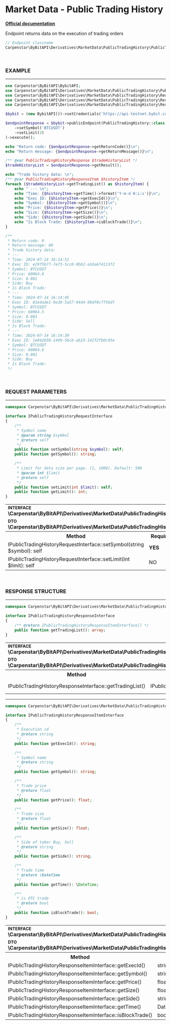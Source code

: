 # Market Data - Public Trading History
<b>[Official documentation](https://bybit-exchange.github.io/docs/derivatives/public/trade)</b>
<p>Endpoint returns data on the execution of trading orders</p>  

```php
// Endpoint classname
Carpenstar\ByBitAPI\Derivatives\MarketData\PublicTradingHistory\PublicTradingHistory::class
```

<br />

<h3 width="100%"><b>EXAMPLE</b></h3>

---

```php
use Carpenstar\ByBitAPI\BybitAPI;
use Carpenstar\ByBitAPI\Derivatives\MarketData\PublicTradingHistory\PublicTradingHistory;
use Carpenstar\ByBitAPI\Derivatives\MarketData\PublicTradingHistory\Request\PublicTradingHistoryRequest;
use Carpenstar\ByBitAPI\Derivatives\MarketData\PublicTradingHistory\Response\PublicTradingHistoryResponse;
use Carpenstar\ByBitAPI\Derivatives\MarketData\PublicTradingHistory\Response\PublicTradingHistoryResponseItem;

$bybit = (new BybitAPI())->setCredentials('https://api-testnet.bybit.com');

$endpointResponse = $bybit->publicEndpoint(PublicTradingHistory::class, (new PublicTradingHistoryRequest())
    ->setSymbol('BTCUSDT')
    ->setLimit(3)
)->execute();

echo "Return code: {$endpointResponse->getReturnCode()}\n";
echo "Return message: {$endpointResponse->getReturnMessage()}\n";

/** @var PublicTradingHistoryResponse $tradeHistoryList */
$tradeHistoryList = $endpointResponse->getResult();

echo "Trade history data: \n";
/** @var PublicTradingHistoryResponseItem $historyItem */
foreach ($tradeHistoryList->getTradingList() as $historyItem) {
    echo " --- \n";
    echo "Time: {$historyItem->getTime()->format('Y-m-d H:i:s')}\n";
    echo "Exec ID: {$historyItem->getExecId()}\n";
    echo "Symbol: {$historyItem->getSymbol()}\n";
    echo "Price: {$historyItem->getPrice()}\n";
    echo "Size: {$historyItem->getSize()}\n";
    echo "Side: {$historyItem->getSide()}\n";
    echo "Is Block Trade: {$historyItem->isBlockTrade()}\n";
}

/**
 * Return code: 0
 * Return message: OK
 * Trade history data:
 * ---
 * Time: 2024-07-14 16:14:51
 * Exec ID: e29f5b77-7e73-5cc0-9b62-a10a674113f2
 * Symbol: BTCUSDT
 * Price: 60064.6
 * Size: 0.001
 * Side: Buy
 * Is Block Trade:
 * ---
 * Time: 2024-07-14 16:14:45
 * Exec ID: 81e4ade1-9e38-5a57-94d4-98df0cff56df
 * Symbol: BTCUSDT
 * Price: 60064.5
 * Size: 0.001
 * Side: Sell
 * Is Block Trade:
 * ---
 * Time: 2024-07-14 16:14:39
 * Exec ID: 1e842038-1499-56cb-ab23-142f2fb0c95e
 * Symbol: BTCUSDT
 * Price: 60064.6
 * Size: 0.001
 * Side: Buy
 * Is Block Trade:
 */
```  

<br />

<h3 width="100%"><b>REQUEST PARAMETERS</b></h3>

---

```php
namespace Carpenstar\ByBitAPI\Derivatives\MarketData\PublicTradingHistory\Interfaces;

interface IPublicTradingHistoryRequestInterface
{
    /**
     * Symbol name
     * @param string $symbol
     * @return self
     */
    public function setSymbol(string $symbol): self;
    public function getSymbol(): string;

    /**
     * Limit for data size per page. [1, 1000]. Default: 500
     * @param int $limit
     * @return self
     */
    public function setLimit(int $limit): self;
    public function getLimit(): int;
}
```  
<table style="width: 100%">
  <tr>
    <td colspan="3">
        <sup><b>INTERFACE</b></sup> <br />
        <b>\Carpenstar\ByBitAPI\Derivatives\MarketData\PublicTradingHistory\Interfaces\IPublicTradingHistoryRequestInterface::class</b>
    </td>
  </tr>
  <tr>
    <td colspan="3">
        <sup><b>DTO</b></sup> <br />
        <b>\Carpenstar\ByBitAPI\Derivatives\MarketData\PublicTradingHistory\Request\PublicTradingHistoryRequest::class</b>
    </td>
  </tr>
  <tr>
    <th style="width: 40%; text-align: center">Method</th>
    <th style="width: 10%; text-align: center">Required</th>
    <th style="width: 50%; text-align: center">Description</th>
  </tr>
  <tr>
    <td>IPublicTradingHistoryRequestInterface::setSymbol(string $symbol): self</td>
    <td><b>YES</b></td>
    <td>Trading pair</td>
  </tr>
  <tr>
    <td>IPublicTradingHistoryRequestInterface::setLimit(int $limit): self</td>
    <td>NO</td>
    <td>Quantity limit per result set</td>
  </tr>
</table>

<br />

<h3 width="100%"><b>RESPONSE STRUCTURE</b></h3>

---

```php
namespace Carpenstar\ByBitAPI\Derivatives\MarketData\PublicTradingHistory\Interfaces;

interface IPublicTradingHistoryResponseInterface
{
    /** @return IPublicTradingHistoryResponseItemInterface[] */
    public function getTradingList(): array;
}
```

<table style="width: 100%">
  <tr>
    <td colspan="3">
        <sup><b>INTERFACE</b></sup> <br />
        <b>\Carpenstar\ByBitAPI\Derivatives\MarketData\PublicTradingHistory\Interfaces\IPublicTradingHistoryResponseInterface::class</b>
    </td>
  </tr>
  <tr>
    <td colspan="3">
        <sup><b>DTO</b></sup> <br />
        <b>\Carpenstar\ByBitAPI\Derivatives\MarketData\PublicTradingHistory\Response\PublicTradingHistoryResponse::class</b>
    </td>
  </tr>
  <tr>
    <th style="width: 20%; text-align: center">Method</th>
    <th style="width: 20%; text-align: center">Тype</th>
    <th style="width: 60%; text-align: center">Description</th>
  </tr>
  <tr>
    <td>IPublicTradingHistoryResponseInterface::getTradingList()</td>
    <td>IPublicTradingHistoryResponseItemInterface[]</td>
    <td>
        List of public trading history
    </td>
  </tr>
</table>

---

```php
namespace Carpenstar\ByBitAPI\Derivatives\MarketData\PublicTradingHistory\Interfaces;

interface IPublicTradingHistoryResponseItemInterface
{
    /**
     * Execution id
     * @return string
     */
    public function getExecId(): string;

    /**
     * Symbol name
     * @return string
     */
    public function getSymbol(): string;

    /**
     * Trade price
     * @return float
     */
    public function getPrice(): float;

    /**
     * Trade size
     * @return float
     */
    public function getSize(): float;

    /**
     * Side of taker Buy, Sell
     * @return string
     */
    public function getSide(): string;

    /**
     * Trade time
     * @return \DateTime
     */
    public function getTime(): \DateTime;

    /**
     * is OTC trade
     * @return bool
     */
    public function isBlockTrade(): bool;
}
```
<table style="width: 100%">
  <tr>
    <td colspan="3">
        <sup><b>INTERFACE</b></sup> <br />
        <b>\Carpenstar\ByBitAPI\Derivatives\MarketData\PublicTradingHistory\Interfaces\IPublicTradingHistoryResponseItemInterface::class</b>
    </td>
  </tr>
  <tr>
    <td colspan="3">
        <sup><b>DTO</b></sup> <br />
        <b>\Carpenstar\ByBitAPI\Derivatives\MarketData\PublicTradingHistory\Response\PublicTradingHistoryResponse::class</b>
    </td>
  </tr>
  <tr>
    <th style="width: 20%; text-align: center">Method</th>
    <th style="width: 20%; text-align: center">Тype</th>
    <th style="width: 60%; text-align: center">Description</th>
  </tr>
  <tr>
    <td>IPublicTradingHistoryResponseItemInterface::getExecId()</td>
    <td>string</td>
    <td>
      Execution ID
    </td>
  </tr>
  <tr>
    <td>IPublicTradingHistoryResponseItemInterface::getSymbol()</td>
    <td>string</td>
    <td>
      Trading pair
    </td>
  </tr>
  <tr>
    <td>IPublicTradingHistoryResponseItemInterface::getPrice()</td>
    <td>float</td>
    <td>
      Execution price
    </td>
  </tr>
  <tr>
    <td>IPublicTradingHistoryResponseItemInterface::getSize()</td>
    <td>float</td>
    <td>
      Execution volume
    </td>
  </tr>
  <tr>
    <td>IPublicTradingHistoryResponseItemInterface::getSide()</td>
    <td>string</td>
    <td>
      Direction (buy, sell)
    </td>
  </tr>
  <tr>
    <td>IPublicTradingHistoryResponseItemInterface::getTime()</td>
    <td>DateTime</td>
    <td>
      Execution time
    </td>
  </tr>
  <tr>
    <td>IPublicTradingHistoryResponseItemInterface::isBlockTrade()</td>
    <td>bool</td>
    <td>
      -
    </td>
  </tr>
</table>
